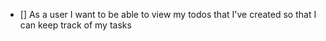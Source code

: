 - [] As a user I want to be able to view my todos that I've created so that I can keep track of my tasks
